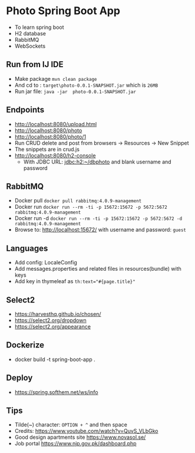 # Photo Spring Boot App

- To learn spring boot
- H2 database
- RabbitMQ
- WebSockets

## Run from IJ IDE

- Make package `mvn clean package`
- And cd to : `target\photo-0.0.1-SNAPSHOT.jar` which is `26MB`
- Run jar file: `java -jar  photo-0.0.1-SNAPSHOT.jar`

## Endpoints

- <http://localhost:8080/upload.html>
- <http://localhost:8080/photo>
- <http://localhost:8080/photo/1>
- Run CRUD delete and post from browsers -> Resources -> New Snippet
- The snippets are in crud.js
- <http://localhost:8080/h2-console>
  - With JDBC URL: <jdbc:h2:~/dbphoto> and blank username and password

## RabbitMQ

- Docker pull `docker pull rabbitmq:4.0.9-management`
- Docker run `docker run --rm -ti -p 15672:15672 -p 5672:5672 rabbitmq:4.0.9-management`
- Docker run -d `docker run --rm -ti -p 15672:15672 -p 5672:5672 -d rabbitmq:4.0.9-management`
- Browse to: <http://localhost:15672/> with username and password: `guest`

## Languages

- Add config: LocaleConfig
- Add messages.properties and related files in resources(bundle) with keys
- Add key in thymeleaf as `th:text="#{page.title}"`

## Select2

- <https://harvesthq.github.io/chosen/>
- <https://select2.org/dropdown>
- <https://select2.org/appearance>

## Dockerize

-  docker build -t spring-boot-app .

## Deploy

- <https://spring.softhem.net/ws/info>

## Tips

- Tilde(~) character: `OPTION + ^` and then space
- Credits: <https://www.youtube.com/watch?v=QuvS_VLbGko>
- Good design apartments site <https://www.novasol.se/>
- Job portal <https://www.njp.gov.pk/dashboard.php>
